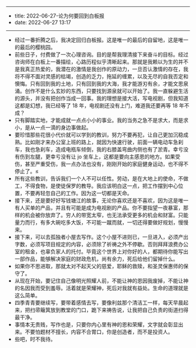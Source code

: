 - --
- title: 2022-06-27-论为何要回到白板报
- date: 2022-06-27 13:17
- --
- 经过一番折腾之后，我决定回归白板报。这是唯一的最后的自留地，这是唯一的最后的樱桃园。
- 前些日子，付费做了一次心理咨询。目的是帮我理清接下来奋斗的目标。经过咨询师在白板上一番描绘，心路历程似乎清晰起来。那就是我赖以为生的并不是我真正热爱的，我潜在的激情是我创作的原动力，一旦否认激情的存在，我将不得不面对灵感的枯竭，创造的乏力，拖延的缠累，以及无尽的自我否定和懊悔。只有回到我的土地，只有回到我的大海，我才能游刃有余，才能文思泉涌。创作不是什么玄妙的东西，只要找到源泉就可以开始了。我一直躲避生活的源头，并没有把创作当成一回事。我的理想是接大活，写电视剧，但我知道这都是幻想，我已经等了 18 年，电视剧还没有上门，难道我还要再等 18 年不成？
- 只有脚踏实地，才能成就一点点小小的事业。我的当务之急不是求大，而是求小，是从一点一滴的身边事做起。
- 要珍惜那些花很小代价就可以学到的教训，努力不要再犯，让自己更加沉稳成熟。比如刚才来办公室上班的路上，就因为快速行驶，前面一辆电动车急刹车，我也急刹车，造成电瓶车倾倒，我的右膝盖弯曲内侧也有了淤青。幸亏没有伤到左腿，更幸亏没有让 jo 坐车上，这都是要向主感恩的地方。如果受伤，甚至严重受伤，我一点办法也没有，刚刚开始的家庭健身运动，也不得不停止了。≤
- 所有这些教训，告诉我们一个人不可以任性。劳动，是在大地上的使命，不做工，不得食物，是使徒保罗的教导。我应该明白这一点，把工作摆到中心位置，不要再轻忽自己的工作。因为这一切都是天命。
- 接下来，还是要好好写钱塘江的故事，无论你喜欢还是不喜欢，因为这是唯一有人买单的产品，并且有可能是成为电视剧的产品。你不要指望一夜暴富，那样的机会被你放弃了。穷人的带宽太窄，也无法承受更多的机会和财富。只能量力而行，有多大碗吃多大饭，不可能一蹴而就，一切还得要做好规划，慢慢来。
- 接下来，可以去孤独者小屋去写作。这个小屋不进则已，一旦进入，必须产出字数，必须写项目规定的内容，必须除了祈祷之外不停歇。否则拜拜浪费办公室的租金，也辜负家人的托付。毕竟这个世界上对你好的人，都期待你能写出一部作品，能够解决家庭的财政危机，尚有余力，死后给他们留掉什么。
- 如果你不思进取，那就太对不起天父的慈爱，耶稣的救赎，和圣灵保惠师的保守了。
- 从现在开始，要记住自己像明光照耀人前，不能让神的恩因我废掉，不能让神的名因我而受到羞辱。活着就是荣耀神，死后对我就有益处。生命的道理就是这么简单。
- 四季青青要继续写，要带着感情去写，要像利兹那个清洁工一样，每天早晨起来，把扫帚簸箕放到教堂的门口，跪下来祷告说，让我把自己负责的街道扫得最干净。
- 事情本无贵贱，写作也是，只要你内心里有神的恩和荣耀，文字就会彰显出来。不要怕题材不擅长，内容不合胃口，你是创造者，而不是投资人。
- 些吧，时不我待。
